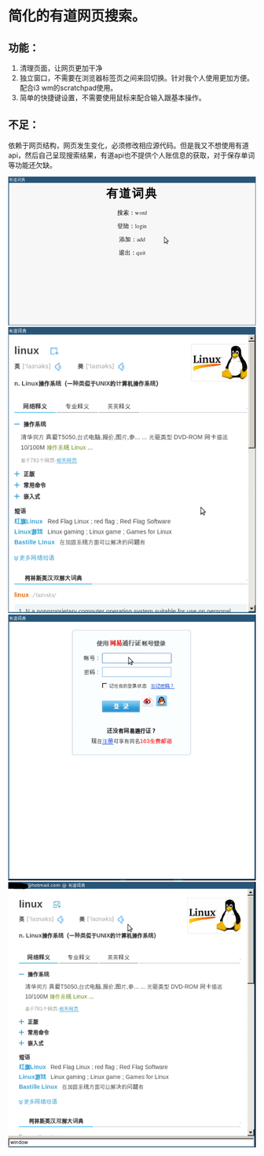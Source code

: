 简化的有道网页搜索。
======

功能：
--------
1. 清理页面，让网页更加干净
2. 独立窗口，不需要在浏览器标签页之间来回切换。针对我个人使用更加方便。配合i3 wm的scratchpad使用。
3. 简单的快捷键设置，不需要使用鼠标来配合输入跟基本操作。

不足：
----
依赖于网页结构，网页发生变化，必须修改相应源代码。但是我又不想使用有道api，然后自己呈现搜索结果，有道api也不提供个人账信息的获取，对于保存单词等功能还欠缺。

![Start Page](screenshot/startpage.png "")
![Main Window](screenshot/main_window.png "")
![Login Window](screenshot/login.png "")
![Window](screenshot/mw-login.png "")
